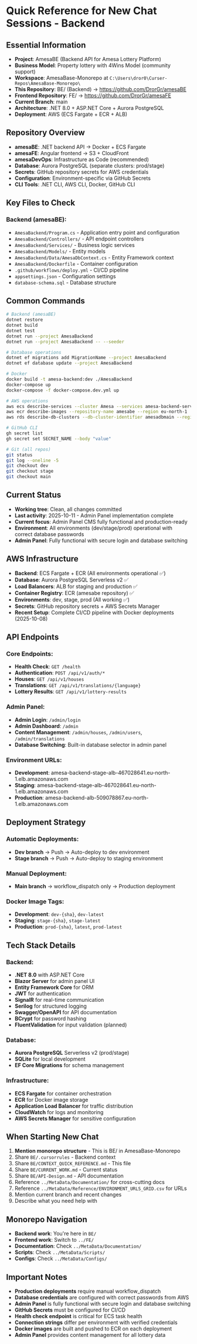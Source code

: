 # Quick Reference for New Chat Sessions - Backend

## Essential Information
- **Project**: AmesaBE (Backend API for Amesa Lottery Platform)
- **Business Model**: Property lottery with 4Wins Model (community support)
- **Workspace**: AmesaBase-Monorepo at `C:\Users\dror0\Curser-Repos\AmesaBase-Monorepo\`
- **This Repository**: BE/ (Backend) → https://github.com/DrorGr/amesaBE
- **Frontend Repository**: FE/ → https://github.com/DrorGr/amesaFE
- **Current Branch**: main
- **Architecture**: .NET 8.0 + ASP.NET Core + Aurora PostgreSQL
- **Deployment**: AWS (ECS Fargate + ECR + ALB)

## Repository Overview
- **amesaBE**: .NET backend API → Docker + ECS Fargate
- **amesaFE**: Angular frontend → S3 + CloudFront
- **amesaDevOps**: Infrastructure as Code (recommended)
- **Database**: Aurora PostgreSQL (separate clusters: prod/stage)
- **Secrets**: GitHub repository secrets for AWS credentials
- **Configuration**: Environment-specific via GitHub Secrets
- **CLI Tools**: .NET CLI, AWS CLI, Docker, GitHub CLI

## Key Files to Check
### Backend (amesaBE):
- `AmesaBackend/Program.cs` - Application entry point and configuration
- `AmesaBackend/Controllers/` - API endpoint controllers
- `AmesaBackend/Services/` - Business logic services
- `AmesaBackend/Models/` - Entity models
- `AmesaBackend/Data/AmesaDbContext.cs` - Entity Framework context
- `AmesaBackend/Dockerfile` - Container configuration
- `.github/workflows/deploy.yml` - CI/CD pipeline
- `appsettings.json` - Configuration settings
- `database-schema.sql` - Database structure

## Common Commands
```bash
# Backend (amesaBE)
dotnet restore
dotnet build
dotnet test
dotnet run --project AmesaBackend
dotnet run --project AmesaBackend -- --seeder

# Database operations
dotnet ef migrations add MigrationName --project AmesaBackend
dotnet ef database update --project AmesaBackend

# Docker
docker build -t amesa-backend:dev ./AmesaBackend
docker-compose up
docker-compose -f docker-compose.dev.yml up

# AWS operations
aws ecs describe-services --cluster Amesa --services amesa-backend-service --region eu-north-1
aws ecr describe-images --repository-name amesabe --region eu-north-1
aws rds describe-db-clusters --db-cluster-identifier amesadbmain --region eu-north-1

# GitHub CLI
gh secret list
gh secret set SECRET_NAME --body "value"

# Git (all repos)
git status
git log --oneline -5
git checkout dev
git checkout stage
git checkout main
```

## Current Status
- **Working tree**: Clean, all changes committed
- **Last activity**: 2025-10-11 - Admin Panel implementation complete
- **Current focus**: Admin Panel CMS fully functional and production-ready
- **Environment**: All environments (dev/stage/prod) operational with correct database passwords
- **Admin Panel**: Fully functional with secure login and database switching

## AWS Infrastructure
- **Backend**: ECS Fargate + ECR (All environments operational ✅)
- **Database**: Aurora PostgreSQL Serverless v2 ✅
- **Load Balancers**: ALB for staging and production ✅
- **Container Registry**: ECR (amesabe repository) ✅
- **Environments**: dev, stage, prod (All working ✅)
- **Secrets**: GitHub repository secrets + AWS Secrets Manager
- **Recent Setup**: Complete CI/CD pipeline with Docker deployments (2025-10-08)

## API Endpoints

### Core Endpoints:
- **Health Check**: `GET /health`
- **Authentication**: `POST /api/v1/auth/*`
- **Houses**: `GET /api/v1/houses`
- **Translations**: `GET /api/v1/translations/{language}`
- **Lottery Results**: `GET /api/v1/lottery-results`

### Admin Panel:
- **Admin Login**: `/admin/login`
- **Admin Dashboard**: `/admin`
- **Content Management**: `/admin/houses`, `/admin/users`, `/admin/translations`
- **Database Switching**: Built-in database selector in admin panel

### Environment URLs:
- **Development**: amesa-backend-stage-alb-467028641.eu-north-1.elb.amazonaws.com
- **Staging**: amesa-backend-stage-alb-467028641.eu-north-1.elb.amazonaws.com
- **Production**: amesa-backend-alb-509078867.eu-north-1.elb.amazonaws.com

## Deployment Strategy

### Automatic Deployments:
- **Dev branch** → Push → Auto-deploy to dev environment
- **Stage branch** → Push → Auto-deploy to staging environment

### Manual Deployment:
- **Main branch** → workflow_dispatch only → Production deployment

### Docker Image Tags:
- **Development**: `dev-{sha}`, `dev-latest`
- **Staging**: `stage-{sha}`, `stage-latest`
- **Production**: `prod-{sha}`, `latest`, `prod-latest`

## Tech Stack Details

### Backend:
- **.NET 8.0** with ASP.NET Core
- **Blazor Server** for admin panel UI
- **Entity Framework Core** for ORM
- **JWT** for authentication
- **SignalR** for real-time communication
- **Serilog** for structured logging
- **Swagger/OpenAPI** for API documentation
- **BCrypt** for password hashing
- **FluentValidation** for input validation (planned)

### Database:
- **Aurora PostgreSQL** Serverless v2 (prod/stage)
- **SQLite** for local development
- **EF Core Migrations** for schema management

### Infrastructure:
- **ECS Fargate** for container orchestration
- **ECR** for Docker image storage
- **Application Load Balancer** for traffic distribution
- **CloudWatch** for logs and monitoring
- **AWS Secrets Manager** for sensitive configuration

## When Starting New Chat
1. **Mention monorepo structure** - This is BE/ in AmesaBase-Monorepo
2. Share `BE/.cursorrules` - Backend context
3. Share `BE/CONTEXT_QUICK_REFERENCE.md` - This file
4. Share `BE/CURRENT_WORK.md` - Current status
5. Share `BE/API-Design.md` - API documentation
6. Reference `../MetaData/Documentation/` for cross-cutting docs
7. Reference `../MetaData/Reference/ENVIRONMENT_URLS_GRID.csv` for URLs
8. Mention current branch and recent changes
9. Describe what you need help with

## Monorepo Navigation
- **Backend work**: You're here in `BE/`
- **Frontend work**: Switch to `../FE/`
- **Documentation**: Check `../MetaData/Documentation/`
- **Scripts**: Check `../MetaData/Scripts/`
- **Configs**: Check `../MetaData/Configs/`

## Important Notes
- **Production deployments** require manual workflow_dispatch
- **Database credentials** are configured with correct passwords from AWS
- **Admin Panel** is fully functional with secure login and database switching
- **GitHub Secrets** must be configured for CI/CD
- **Health check endpoint** is critical for ECS task health
- **Connection strings** differ per environment with verified credentials
- **Docker images** are built and pushed to ECR on each deployment
- **Admin Panel** provides content management for all lottery data

